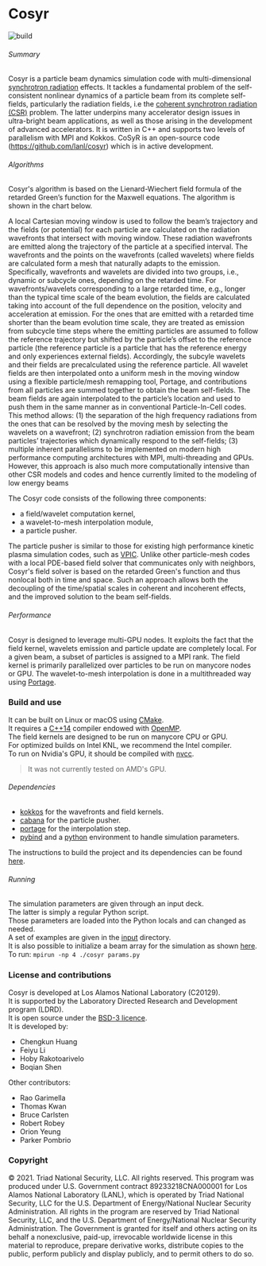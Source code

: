 # Cosyr

![build](https://github.com/lanl/cosyr/actions/workflows/main.yml/badge.svg)

###### Summary
Cosyr is a particle beam dynamics simulation code with multi-dimensional [synchrotron radiation](https://en.wikipedia.org/wiki/Synchrotron_radiation) effects. It tackles a fundamental problem of the self-consistent nonlinear dynamics of a particle beam from its complete self-fields, particularly the radiation fields, i.e the [coherent synchrotron radiation (CSR)](http://linkinghub.elsevier.com/retrieve/pii/S016890029700822X) problem. The latter underpins many accelerator design issues in ultra-bright beam applications, as well as those arising in the development of advanced accelerators. It is written in C++ and supports two levels of parallelism with MPI and Kokkos. CoSyR is an open-source code (https://github.com/lanl/cosyr) which is in active development. 


###### Algorithms

Cosyr's algorithm is based on the Lienard-Wiechert field formula of the retarded Green’s function for the Maxwell equations. The algorithm is shown in the chart below. 

A local Cartesian moving window is used to follow the beam’s trajectory and the fields (or potential) for each particle are calculated on the radiation wavefronts that intersect with moving window. These radiation wavefronts are emitted along the trajectory of the particle at a specified interval. The wavefronts and the points on the wavefronts (called wavelets) where fields are calculated form a mesh that naturally adapts to the emission. Specifically, wavefronts and wavelets are divided into two groups, i.e., dynamic or subcycle ones, depending on the retarded time. For wavefronts/wavelets corresponding to a large retarded time, e.g., longer than the typical time scale of the beam evolution, the fields are calculated taking into account of the full dependence on the position, velocity and acceleration at emission. For the ones that are emitted with a retarded time shorter than the beam evolution time scale, they are treated as emission from subcycle time steps where the emitting particles are assumed to follow the reference trajectory but shifted by the particle’s offset to the reference particle (the reference particle is a particle that has the reference energy and only experiences external fields). Accordingly, the subcyle wavelets and their fields are precalculated using the reference particle.   All wavelet fields are then interpolated onto a uniform mesh in the moving window using a flexible particle/mesh remapping tool, Portage, and contributions from all particles are summed together to obtain the beam self-fields. The beam fields are again interpolated to the particle’s location and used to push them in the same manner as in conventional Particle-In-Cell codes. This method allows: (1) the separation of the high frequency radiations from the ones that can be resolved by the moving mesh by selecting the wavelets on a wavefront; (2) synchrotron radiation emission from the beam particles’ trajectories which dynamically respond to the self-fields; (3) multiple inherent parallelisms to be implemented on modern high performance computing architectures with MPI, multi-threading and GPUs. However, this approach is also much more computationally intensive than other CSR models and codes and hence currently limited to the modeling of low energy beams

The Cosyr code consists of the following three components:

- a field/wavelet computation kernel,
- a wavelet-to-mesh interpolation module,
- a particle pusher. 

The particle pusher is similar to those for existing high performance kinetic plasma simulation codes, such as [VPIC](https://github.com/lanl/vpic). Unlike other particle-mesh codes with a local PDE-based field solver that communicates only with neighbors, Cosyr's field solver is based on the retarded Green's function and thus nonlocal both in time and space. Such an approach allows both the decoupling of the time/spatial scales in coherent and incoherent effects, and the improved solution to the beam self-fields. 

###### Performance

Cosyr is designed to leverage multi-GPU nodes. It exploits the fact that the field kernel, wavelets emission and particle update are completely local. For a given beam, a subset of particles is assigned to a MPI rank. The field kernel is primarily parallelized over particles to be run on manycore nodes or GPU. The wavelet-to-mesh interpolation is done in a multithreaded way using [Portage](https://github.com/laristra/portage).

### Build and use

It can be built on Linux or macOS using [CMake](https://cmake.org).  
It requires a [C++14](https://isocpp.org/wiki/faq/cpp14-language) compiler endowed with [OpenMP](https://www.openmp.org).  
The field kernels are designed to be run on manycore CPU or GPU.  
For optimized builds on Intel KNL, we recommend the Intel compiler.  
To run on Nvidia's GPU, it should be compiled with [nvcc](https://docs.nvidia.com/cuda/cuda-compiler-driver-nvcc/index.html).  
> It was not currently tested on AMD's GPU.  

###### Dependencies

- [kokkos](https://github.com/kokkos/kokkos) for the wavefronts and field kernels.
- [cabana](https://github.com/ECP-copa/Cabana) for the particle pusher.
- [portage](https://github.com/laristra/portage) for the interpolation step.
- [pybind](https://github.com/pybind/pybind11) and a [python](https://www.python.org) environment to handle simulation parameters.  

The instructions to build the project and its dependencies can be found [here](./docs/BUILD.md).   

###### Running

The simulation parameters are given through an input deck.  
The latter is simply a regular Python script.  
Those parameters are loaded into the Python locals and can changed as needed.  
A set of examples are given in the [input](./input) directory.  
It is also possible to initialize a beam array for the simulation as shown [here](./input/test_beam_remap.py).  
To run: `mpirun -np 4 ./cosyr params.py`

### License and contributions

Cosyr is developed at Los Alamos National Laboratory (C20129).  
It is supported by the Laboratory Directed Research and Development program (LDRD).  
It is open source under the [BSD-3 licence](./LICENSE.txt).  
It is developed by:

- Chengkun Huang 
- Feiyu Li 
- Hoby Rakotoarivelo
- Boqian Shen 

Other contributors:

- Rao Garimella 
- Thomas Kwan
- Bruce Carlsten 
- Robert Robey 
- Orion Yeung
- Parker Pombrio

### Copyright
© 2021. Triad National Security, LLC. All rights reserved.
This program was produced under U.S. Government contract 89233218CNA000001 for Los Alamos
National Laboratory (LANL), which is operated by Triad National Security, LLC for the U.S.
Department of Energy/National Nuclear Security Administration. All rights in the program are
reserved by Triad National Security, LLC, and the U.S. Department of Energy/National Nuclear
Security Administration. The Government is granted for itself and others acting on its behalf a
nonexclusive, paid-up, irrevocable worldwide license in this material to reproduce, prepare
derivative works, distribute copies to the public, perform publicly and display publicly, and to permit others to do so.
